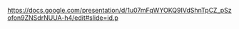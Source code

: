 https://docs.google.com/presentation/d/1u07mFqWYOKQ9IVdShnTpCZ_pSzofon9ZNSdrNUUA-h4/edit#slide=id.p
